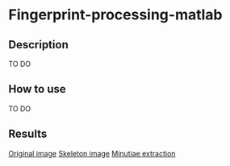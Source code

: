 # Fingerprint-processing-matlab

## Description

TO DO

## How to use

TO DO

## Results

[Original image](ED_DATA/ED_3_6_originale.png)
[Skeleton image](Results/skel.png)
[Minutiae extraction](Results/minutiae-extraction.png)
